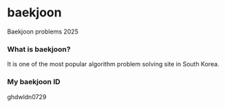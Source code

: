 # baekjoon
Baekjoon problems 2025

### What is baekjoon?
It is one of the most popular algorithm problem solving site in South Korea.

### My baekjoon ID
ghdwldn0729
